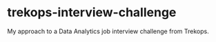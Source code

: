 # trekops-interview-challenge
My approach to a Data Analytics job interview challenge from Trekops.
